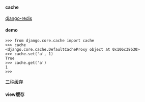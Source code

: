 #### cache

[django-redis](https://django-redis-chs.readthedocs.io/zh_CN/latest/#)


#### demo
```
>>> from django.core.cache import cache
>>> cache
<django.core.cache.DefaultCacheProxy object at 0x106c38630>
>>> cache.set('a', 1)
True
>>> cache.get('a')
1
>>>

```

[三种缓存](https://blog.csdn.net/AbeBetter/article/details/78417879)
#### view缓存
```

```
